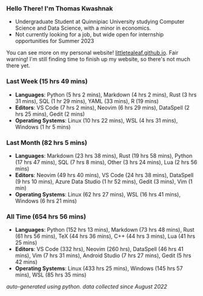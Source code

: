 
### Hello There! I'm Thomas Kwashnak

- Undergraduate Student at Quinnipiac University studying Computer Science and Data Science, with a minor in economics.
- Not currently looking for a job, but wide open for internship opportunities for Summer 2023

You can see more on my personal website! [littletealeaf.github.io](https://littletealeaf.github.io). Fair warning! I'm still finding time to finish up my website, so there's not much there yet.

### Last Week (15 hrs 49 mins)
- **Languages**: Python (5 hrs 2 mins), Markdown (4 hrs 2 mins), Rust (3 hrs 31 mins), SQL (1 hr 29 mins), YAML (33 mins), R (19 mins)
- **Editors**: VS Code (7 hrs 2 mins), Neovim (6 hrs 29 mins), DataSpell (2 hrs 25 mins), Gedit (2 mins)
- **Operating Systems**: Linux (10 hrs 22 mins), WSL (4 hrs 31 mins), Windows (1 hr 5 mins)
    
### Last Month (82 hrs 5 mins)
- **Languages**: Markdown (23 hrs 38 mins), Rust (19 hrs 58 mins), Python (17 hrs 47 mins), SQL (7 hrs 8 mins), Other (3 hrs 24 mins), Lua (2 hrs 56 mins)
- **Editors**: Neovim (49 hrs 40 mins), VS Code (24 hrs 38 mins), DataSpell (9 hrs 10 mins), Azure Data Studio (1 hr 52 mins), Gedit (3 mins), Vim (1 min)
- **Operating Systems**: Linux (62 hrs 27 mins), WSL (16 hrs 41 mins), Windows (6 hrs 21 mins)
    
### All Time (654 hrs 56 mins)
- **Languages**: Python (152 hrs 13 mins), Markdown (73 hrs 48 mins), Rust (61 hrs 56 mins), TeX (44 hrs 36 mins), C++ (44 hrs 3 mins), Lua (41 hrs 25 mins)
- **Editors**: VS Code (332 hrs), Neovim (260 hrs), DataSpell (46 hrs 41 mins), Vim (7 hrs 31 mins), Android Studio (7 hrs 27 mins), Gedit (5 hrs 42 mins)
- **Operating Systems**: Linux (433 hrs 25 mins), Windows (145 hrs 57 mins), WSL (85 hrs 35 mins)
    

*auto-generated using python. data collected since August 2022*
